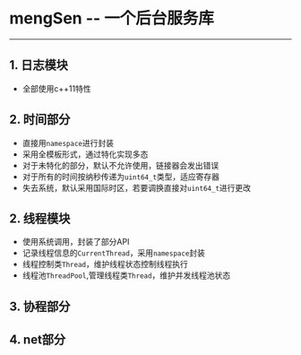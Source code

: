 # mengSen -- 一个后台服务库
---
## 1. 日志模块
- 全部使用c++11特性

## 2. 时间部分
- 直接用```namespace```进行封装
- 采用全模板形式，通过特化实现多态
- 对于未特化的部分，默认不允许使用，链接器会发出错误
- 对于所有的时间按纳秒传递为```uint64_t```类型，适应寄存器
- 失去系统，默认采用国际时区，若要调换直接对```uint64_t```进行更改

## 2. 线程模块
- 使用系统调用，封装了部分API
- 记录线程信息的```CurrentThread```，采用```namespace```封装
- 线程控制类```Thread```，维护线程状态控制线程执行
- 线程池```ThreadPool```,管理线程类```Thread```，维护并发线程池状态

## 3. 协程部分

## 4. net部分
